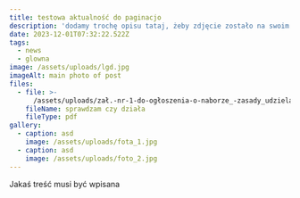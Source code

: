 ```yaml
---
title: testowa aktualność do paginacjo
description: 'dodamy trochę opisu tataj, żeby zdjęcie zostało na swoim miesjcu [...]'
date: 2023-12-01T07:32:22.522Z
tags:
  - news
  - glowna
image: /assets/uploads/lgd.jpg
imageAlt: main photo of post
files:
  - file: >-
      /assets/uploads/zał.-nr-1-do-ogłoszenia-o-naborze_-zasady_udzielania_wsparcia.pdf
    fileName: sprawdzam czy działa
    fileType: pdf
gallery:
  - caption: asd
    image: /assets/uploads/fota_1.jpg
  - caption: asd
    image: /assets/uploads/foto_2.jpg
---
```

Jakaś treść musi być wpisana
